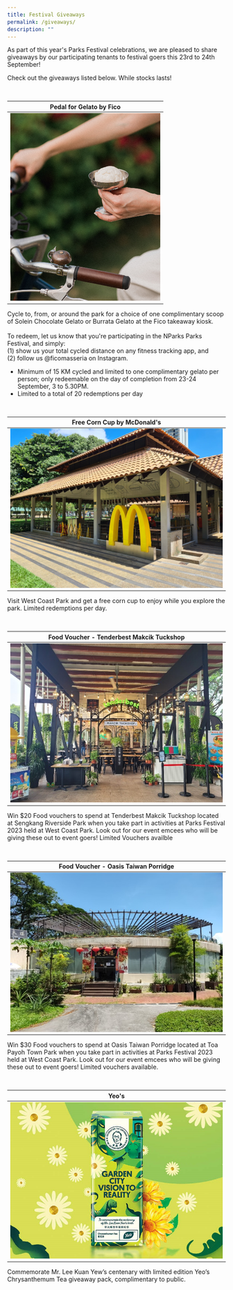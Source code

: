 ```yaml
---
title: Festival Giveaways
permalink: /giveaways/
description: ""
---
```

As part of this year's Parks Festival celebrations, we are pleased to share giveaways by our participating tenants to festival goers this 23rd to 24th September! 

Check out the giveaways listed below. While stocks lasts!


<br>

| Pedal for Gelato by Fico |
| -------- |
| ![Pedal for Gelato](/images/fico%20-%20pedal%20for%20gelato.png)

Cycle to, from, or around the park for a choice of one complimentary scoop of Solein Chocolate Gelato or Burrata Gelato at the Fico takeaway kiosk. <br><br> To redeem, let us know that you're participating in the NParks Parks Festival, and simply:  <br> (1) show us your total cycled distance on any fitness tracking app, and <br>(2) follow us @ficomasseria on Instagram.

* Minimum of 15 KM cycled and limited to one complimentary gelato per person; only redeemable on the day of completion from 23-24 September, 3 to 5.30PM.
* Limited to a total of 20 redemptions per day 



<br>

| Free Corn Cup by McDonald's |
| -------- |
| ![McDonald's West Coast Park](/images/mcds%20wcp%201.jpeg)

Visit West Coast Park&nbsp;and get a free corn cup to enjoy while you explore the park. Limited redemptions per day.

<br>

| Food Voucher - Tenderbest Makcik Tuckshop |
| -------- |
| ![Makcik Tenderbest @ Sengkang Riverside Park](/images/makcik%20tenderbest.jpeg)

Win $20 Food vouchers to spend at Tenderbest Makcik Tuckshop located at Sengkang Riverside Park when you take part in activities at Parks Festival 2023 held at West Coast Park. Look out for our event emcees who will be giving these out to event goers! Limited Vouchers availble


<br>

| Food Voucher - Oasis Taiwan Porridge |
| -------- |
| ![Oasis Taiwan Porridge @ Toa Payoh Town Park](/images/oasis%20taiwan%20porridge.jpeg)

Win $30 Food vouchers to spend at Oasis Taiwan Porridge located at Toa Payoh Town Park when you take part in activities at Parks Festival 2023 held at West Coast Park. Look out for our event emcees who will be giving these out to event goers! Limited vouchers available.



<br>

| Yeo's |
| -------- |
| ![Yeo's Giveaways](/images/yeos%20giveaway.jpg)

Commemorate Mr. Lee Kuan Yew’s centenary with limited edition Yeo’s Chrysanthemum Tea giveaway pack, complimentary to public.


<br>